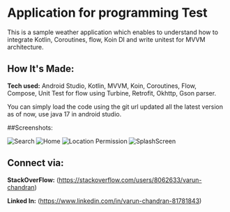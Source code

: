 # Application for programming Test
This is a sample weather application which enables to understand how to integrate Kotlin, Coroutines, flow, Koin DI and write unitest for MVVM architecture.

## How It's Made:

**Tech used:** Android Studio, Kotlin, MVVM, Koin, Coroutines, Flow, Compose, Unit Test for flow using Turbine, Retrofit, Okhttp, Gson parser.

You can simply load the code using the git url updated all the latest version as of now, use java 17 in android studio.

##Screenshots:

![Search](https://github.com/user-attachments/assets/249bfff2-d39e-408e-84a9-223d8e8485c9)
![Home](https://github.com/user-attachments/assets/9ba4504a-5571-4a8f-9ad9-ba52b6c22385)
![Location Permission](https://github.com/user-attachments/assets/0608ee6e-2d60-4a83-be4d-60f388678922)
![SplashScreen](https://github.com/user-attachments/assets/8ba65c06-8847-4db1-b076-04814db47d75)

## Connect via:

**StackOverFlow:** (https://stackoverflow.com/users/8062633/varun-chandran)

**Linked In:** (https://www.linkedin.com/in/varun-chandran-81781843)




